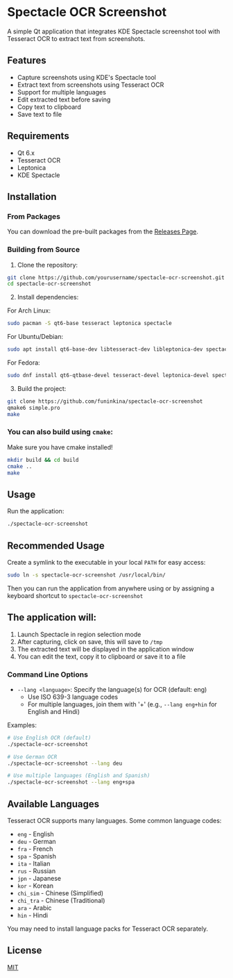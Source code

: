 # Spectacle OCR Screenshot

A simple Qt application that integrates KDE Spectacle screenshot tool with Tesseract OCR to extract text from screenshots.

## Features

- Capture screenshots using KDE's Spectacle tool
- Extract text from screenshots using Tesseract OCR
- Support for multiple languages
- Edit extracted text before saving
- Copy text to clipboard
- Save text to file

## Requirements

- Qt 6.x
- Tesseract OCR 
- Leptonica
- KDE Spectacle

## Installation

### From Packages

You can download the pre-built packages from the [Releases Page](https://github.com/funinkina/spectacle-ocr-screenshot/releases/).

### Building from Source

1. Clone the repository:

```bash
git clone https://github.com/yourusername/spectacle-ocr-screenshot.git
cd spectacle-ocr-screenshot
```

2. Install dependencies:

For Arch Linux:
```bash
sudo pacman -S qt6-base tesseract leptonica spectacle
```

For Ubuntu/Debian:
```bash
sudo apt install qt6-base-dev libtesseract-dev libleptonica-dev spectacle
```

For Fedora:
```bash
sudo dnf install qt6-qtbase-devel tesseract-devel leptonica-devel spectacle
```

3. Build the project:

```bash
git clone https://github.com/funinkina/spectacle-ocr-screenshot
qmake6 simple.pro
make
```

### You can also build using `cmake`:
Make sure you have cmake installed!

```bash
mkdir build && cd build
cmake ..
make
```

## Usage

Run the application:

```bash
./spectacle-ocr-screenshot
```

## Recommended Usage
Create a symlink to the executable in your local `PATH` for easy access:

```bash
sudo ln -s spectacle-ocr-screenshot /usr/local/bin/
```

Then you can run the application from anywhere using or by assigning a keyboard shortcut to `spectacle-ocr-screenshot`

## The application will:
1. Launch Spectacle in region selection mode
2. After capturing, click on save, this will save to `/tmp`
3. The extracted text will be displayed in the application window
4. You can edit the text, copy it to clipboard or save it to a file

### Command Line Options

- `--lang <language>`: Specify the language(s) for OCR (default: eng)
  - Use ISO 639-3 language codes
  - For multiple languages, join them with '+' (e.g., `--lang eng+hin` for English and Hindi)

Examples:
```bash
# Use English OCR (default)
./spectacle-ocr-screenshot

# Use German OCR
./spectacle-ocr-screenshot --lang deu

# Use multiple languages (English and Spanish)
./spectacle-ocr-screenshot --lang eng+spa
```

## Available Languages

Tesseract OCR supports many languages. Some common language codes:

- `eng` - English
- `deu` - German
- `fra` - French
- `spa` - Spanish
- `ita` - Italian
- `rus` - Russian
- `jpn` - Japanese
- `kor` - Korean
- `chi_sim` - Chinese (Simplified)
- `chi_tra` - Chinese (Traditional)
- `ara` - Arabic
- `hin` - Hindi

You may need to install language packs for Tesseract OCR separately.

## License

[MIT](https://github.com/funinkina/spectacle-ocr-screenshot/blob/main/LICENSE)
